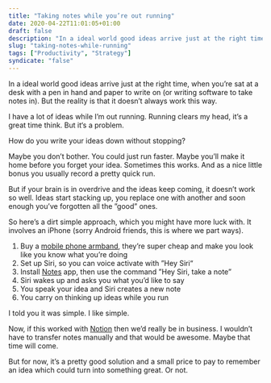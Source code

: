 ```yaml
---
title: "Taking notes while you’re out running"
date: 2020-04-22T11:01:05+01:00
draft: false
description: "In a ideal world good ideas arrive just at the right time, when you’re sat at a desk with a pen in hand and paper to write on. But the reality is that it doesn’t always work this way."
slug: "taking-notes-while-running"
tags: ["Productivity", "Strategy"]
syndicate: "false"
---
```


In a ideal world good ideas arrive just at the right time, when you’re sat at a desk with a pen in hand and paper to write on (or writing software to take notes in). But the reality is that it doesn’t always work this way.

I have a lot of ideas while I’m out running. Running clears my head, it’s a great time think. But it‘s a problem.

How do you write your ideas down without stopping?

Maybe you don’t bother. You could just run faster. Maybe you’ll make it home before you forget your idea. Sometimes this works. And as a nice little bonus you usually record a pretty quick run.

But if your brain is in overdrive and the ideas keep coming, it doesn’t work so well. Ideas start stacking up, you replace one with another and soon enough you’ve forgotten all the ”good” ones.

So here’s a dirt simple approach, which you might have more luck with. It involves an iPhone (sorry Android friends, this is where we part ways).

1. Buy a [mobile phone armband](https://www.amazon.co.uk/Mobile-Phone-Armbands/b?node=4913455031), they’re super cheap and make you look like you know what you’re doing
2. Set up Siri, so you can voice activate with ”Hey Siri“
3. Install [Notes](https://support.apple.com/en-us/HT205773) app, then use the command ”Hey Siri, take a note”
4. Siri wakes up and asks you what you’d like to say
5. You speak your idea and Siri creates a new note
6. You carry on thinking up ideas while you run

I told you it was simple. I like simple.

Now, if this worked with [Notion](https://www.notion.so/) then we’d really be in business. I wouldn’t have to transfer notes manually and that would be awesome. Maybe that time will come.

But for now, it’s a pretty good solution and a small price to pay to remember an idea which could turn into something great. Or not.
